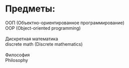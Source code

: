# Предметы:
ООП (Объектно-ориентированное программирование)<br>
OOP (Object-oriented programming)<br>
<br>
Дискретная математика<br>
discrete math (Discrete mathematics)<br>
<br>
Философия<br>
Philosophy<br>
